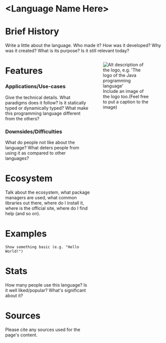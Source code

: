 # \<Language Name Here\>
# Brief History
Write a little about the language. Who made it? How was it developed? Why was it created? What is its purpose? Is it still relevant today?

<figure style="float: right; width:30%; height:50%; object-fit:contain;">
<img src="https://upload.wikimedia.org/wikipedia/de/e/e1/Java-Logo.svg" alt="Alt description of the logo, e.g. 'The logo of the Java programming language'">
<figcaption>Include an image of the logo too.(Feel free to put a caption to the image)</figcaption>
</figure>

# Features
### Applications/Use-cases
Give the technical details. What paradigms does it follow? Is it statically typed or dynamically typed? What make this programming language different from the others?

### Downsides/Difficulties
What do people not like about the language? What deters people from using it as compared to other languages?

# Ecosystem
Talk about the ecosystem, what package managers are used, what common libraries out there,
where do I install it, where is the official site, where do I find help (and so on).

# Examples
```
Show something basic (e.g. "Hello World!")
```

# Stats
How many people use this language? Is it well liked/popular? What's significant about it?

# Sources
Please cite any sources used for the page's content.
